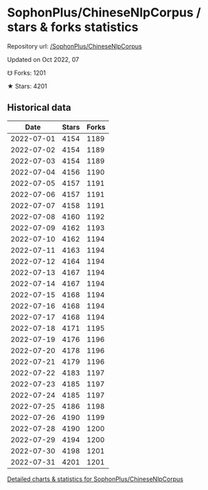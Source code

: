 # SophonPlus/ChineseNlpCorpus / stars & forks statistics

Repository url: [/SophonPlus/ChineseNlpCorpus](https://github.com/SophonPlus/ChineseNlpCorpus)

Updated on Oct 2022, 07

☋ Forks: 1201

★ Stars: 4201

## Historical data
| Date | Stars | Forks |
|------|-------|-------|
| 2022-07-01 | 4154 | 1189 | 
| 2022-07-02 | 4154 | 1189 | 
| 2022-07-03 | 4154 | 1189 | 
| 2022-07-04 | 4156 | 1190 | 
| 2022-07-05 | 4157 | 1191 | 
| 2022-07-06 | 4157 | 1191 | 
| 2022-07-07 | 4158 | 1191 | 
| 2022-07-08 | 4160 | 1192 | 
| 2022-07-09 | 4162 | 1193 | 
| 2022-07-10 | 4162 | 1194 | 
| 2022-07-11 | 4163 | 1194 | 
| 2022-07-12 | 4164 | 1194 | 
| 2022-07-13 | 4167 | 1194 | 
| 2022-07-14 | 4167 | 1194 | 
| 2022-07-15 | 4168 | 1194 | 
| 2022-07-16 | 4168 | 1194 | 
| 2022-07-17 | 4168 | 1194 | 
| 2022-07-18 | 4171 | 1195 | 
| 2022-07-19 | 4176 | 1196 | 
| 2022-07-20 | 4178 | 1196 | 
| 2022-07-21 | 4179 | 1196 | 
| 2022-07-22 | 4183 | 1197 | 
| 2022-07-23 | 4185 | 1197 | 
| 2022-07-24 | 4185 | 1197 | 
| 2022-07-25 | 4186 | 1198 | 
| 2022-07-26 | 4190 | 1199 | 
| 2022-07-28 | 4190 | 1200 | 
| 2022-07-29 | 4194 | 1200 | 
| 2022-07-30 | 4198 | 1201 | 
| 2022-07-31 | 4201 | 1201 | 


[Detailed charts & statistics for SophonPlus/ChineseNlpCorpus](https://reviewgithub.com/rep/SophonPlus/ChineseNlpCorpus)

